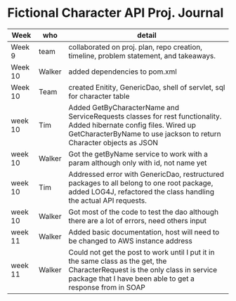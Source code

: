 # Fictional Character API Proj. Journal #

|Week|who|detail|
|------|------|-------|
|Week 9|team|collaborated on proj. plan, repo creation, timeline, problem statement, and takeaways.|
|Week 10|Walker|added dependencies to pom.xml|
|Week 10|Team|created Enitity, GenericDao, shell of servlet, sql for character table| 
|week 10|Tim|Added GetByCharacterName and ServiceRequests classes for rest functionality. Added hibernate config files. Wired up GetCharacterByName to use jackson to return Character objects as JSON|
|week 10|Walker|Got the getByName service to work with a param although only with id, not name yet|
|week 10|Tim|Addressed error with GenericDao, restructured packages to all belong to one root package, added LOG4J, refactored the class handling the actual API requests. |
|week 10|Walker|Got most of the code to test the dao although there are a lot of errors, need others input|
|week 11|Walker|Added basic documentation, host will need to be changed to AWS instance address|
|week 11|Walker|Could not get the post to work until I put it in the same class as the get, the CharacterRequest is the only class in service package that I have been able to get a response from in SOAP|